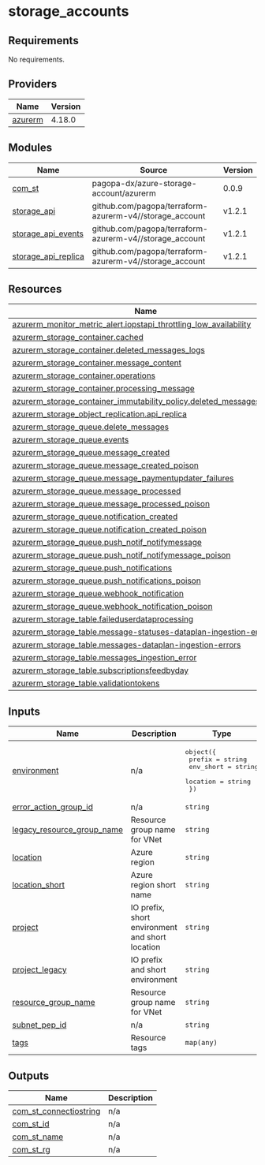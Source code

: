 # storage_accounts

<!-- BEGIN_TF_DOCS -->
## Requirements

No requirements.

## Providers

| Name | Version |
|------|---------|
| <a name="provider_azurerm"></a> [azurerm](#provider\_azurerm) | 4.18.0 |

## Modules

| Name | Source | Version |
|------|--------|---------|
| <a name="module_com_st"></a> [com\_st](#module\_com\_st) | pagopa-dx/azure-storage-account/azurerm | 0.0.9 |
| <a name="module_storage_api"></a> [storage\_api](#module\_storage\_api) | github.com/pagopa/terraform-azurerm-v4//storage_account | v1.2.1 |
| <a name="module_storage_api_events"></a> [storage\_api\_events](#module\_storage\_api\_events) | github.com/pagopa/terraform-azurerm-v4//storage_account | v1.2.1 |
| <a name="module_storage_api_replica"></a> [storage\_api\_replica](#module\_storage\_api\_replica) | github.com/pagopa/terraform-azurerm-v4//storage_account | v1.2.1 |

## Resources

| Name | Type |
|------|------|
| [azurerm_monitor_metric_alert.iopstapi_throttling_low_availability](https://registry.terraform.io/providers/hashicorp/azurerm/latest/docs/resources/monitor_metric_alert) | resource |
| [azurerm_storage_container.cached](https://registry.terraform.io/providers/hashicorp/azurerm/latest/docs/resources/storage_container) | resource |
| [azurerm_storage_container.deleted_messages_logs](https://registry.terraform.io/providers/hashicorp/azurerm/latest/docs/resources/storage_container) | resource |
| [azurerm_storage_container.message_content](https://registry.terraform.io/providers/hashicorp/azurerm/latest/docs/resources/storage_container) | resource |
| [azurerm_storage_container.operations](https://registry.terraform.io/providers/hashicorp/azurerm/latest/docs/resources/storage_container) | resource |
| [azurerm_storage_container.processing_message](https://registry.terraform.io/providers/hashicorp/azurerm/latest/docs/resources/storage_container) | resource |
| [azurerm_storage_container_immutability_policy.deleted_messages_logs](https://registry.terraform.io/providers/hashicorp/azurerm/latest/docs/resources/storage_container_immutability_policy) | resource |
| [azurerm_storage_object_replication.api_replica](https://registry.terraform.io/providers/hashicorp/azurerm/latest/docs/resources/storage_object_replication) | resource |
| [azurerm_storage_queue.delete_messages](https://registry.terraform.io/providers/hashicorp/azurerm/latest/docs/resources/storage_queue) | resource |
| [azurerm_storage_queue.events](https://registry.terraform.io/providers/hashicorp/azurerm/latest/docs/resources/storage_queue) | resource |
| [azurerm_storage_queue.message_created](https://registry.terraform.io/providers/hashicorp/azurerm/latest/docs/resources/storage_queue) | resource |
| [azurerm_storage_queue.message_created_poison](https://registry.terraform.io/providers/hashicorp/azurerm/latest/docs/resources/storage_queue) | resource |
| [azurerm_storage_queue.message_paymentupdater_failures](https://registry.terraform.io/providers/hashicorp/azurerm/latest/docs/resources/storage_queue) | resource |
| [azurerm_storage_queue.message_processed](https://registry.terraform.io/providers/hashicorp/azurerm/latest/docs/resources/storage_queue) | resource |
| [azurerm_storage_queue.message_processed_poison](https://registry.terraform.io/providers/hashicorp/azurerm/latest/docs/resources/storage_queue) | resource |
| [azurerm_storage_queue.notification_created](https://registry.terraform.io/providers/hashicorp/azurerm/latest/docs/resources/storage_queue) | resource |
| [azurerm_storage_queue.notification_created_poison](https://registry.terraform.io/providers/hashicorp/azurerm/latest/docs/resources/storage_queue) | resource |
| [azurerm_storage_queue.push_notif_notifymessage](https://registry.terraform.io/providers/hashicorp/azurerm/latest/docs/resources/storage_queue) | resource |
| [azurerm_storage_queue.push_notif_notifymessage_poison](https://registry.terraform.io/providers/hashicorp/azurerm/latest/docs/resources/storage_queue) | resource |
| [azurerm_storage_queue.push_notifications](https://registry.terraform.io/providers/hashicorp/azurerm/latest/docs/resources/storage_queue) | resource |
| [azurerm_storage_queue.push_notifications_poison](https://registry.terraform.io/providers/hashicorp/azurerm/latest/docs/resources/storage_queue) | resource |
| [azurerm_storage_queue.webhook_notification](https://registry.terraform.io/providers/hashicorp/azurerm/latest/docs/resources/storage_queue) | resource |
| [azurerm_storage_queue.webhook_notification_poison](https://registry.terraform.io/providers/hashicorp/azurerm/latest/docs/resources/storage_queue) | resource |
| [azurerm_storage_table.faileduserdataprocessing](https://registry.terraform.io/providers/hashicorp/azurerm/latest/docs/resources/storage_table) | resource |
| [azurerm_storage_table.message-statuses-dataplan-ingestion-errors](https://registry.terraform.io/providers/hashicorp/azurerm/latest/docs/resources/storage_table) | resource |
| [azurerm_storage_table.messages-dataplan-ingestion-errors](https://registry.terraform.io/providers/hashicorp/azurerm/latest/docs/resources/storage_table) | resource |
| [azurerm_storage_table.messages_ingestion_error](https://registry.terraform.io/providers/hashicorp/azurerm/latest/docs/resources/storage_table) | resource |
| [azurerm_storage_table.subscriptionsfeedbyday](https://registry.terraform.io/providers/hashicorp/azurerm/latest/docs/resources/storage_table) | resource |
| [azurerm_storage_table.validationtokens](https://registry.terraform.io/providers/hashicorp/azurerm/latest/docs/resources/storage_table) | resource |

## Inputs

| Name | Description | Type | Default | Required |
|------|-------------|------|---------|:--------:|
| <a name="input_environment"></a> [environment](#input\_environment) | n/a | <pre>object({<br/>    prefix    = string<br/>    env_short = string<br/>    location  = string<br/>  })</pre> | n/a | yes |
| <a name="input_error_action_group_id"></a> [error\_action\_group\_id](#input\_error\_action\_group\_id) | n/a | `string` | n/a | yes |
| <a name="input_legacy_resource_group_name"></a> [legacy\_resource\_group\_name](#input\_legacy\_resource\_group\_name) | Resource group name for VNet | `string` | n/a | yes |
| <a name="input_location"></a> [location](#input\_location) | Azure region | `string` | n/a | yes |
| <a name="input_location_short"></a> [location\_short](#input\_location\_short) | Azure region short name | `string` | n/a | yes |
| <a name="input_project"></a> [project](#input\_project) | IO prefix, short environment and short location | `string` | n/a | yes |
| <a name="input_project_legacy"></a> [project\_legacy](#input\_project\_legacy) | IO prefix and short environment | `string` | n/a | yes |
| <a name="input_resource_group_name"></a> [resource\_group\_name](#input\_resource\_group\_name) | Resource group name for VNet | `string` | n/a | yes |
| <a name="input_subnet_pep_id"></a> [subnet\_pep\_id](#input\_subnet\_pep\_id) | n/a | `string` | n/a | yes |
| <a name="input_tags"></a> [tags](#input\_tags) | Resource tags | `map(any)` | n/a | yes |

## Outputs

| Name | Description |
|------|-------------|
| <a name="output_com_st_connectiostring"></a> [com\_st\_connectiostring](#output\_com\_st\_connectiostring) | n/a |
| <a name="output_com_st_id"></a> [com\_st\_id](#output\_com\_st\_id) | n/a |
| <a name="output_com_st_name"></a> [com\_st\_name](#output\_com\_st\_name) | n/a |
| <a name="output_com_st_rg"></a> [com\_st\_rg](#output\_com\_st\_rg) | n/a |
<!-- END_TF_DOCS -->
